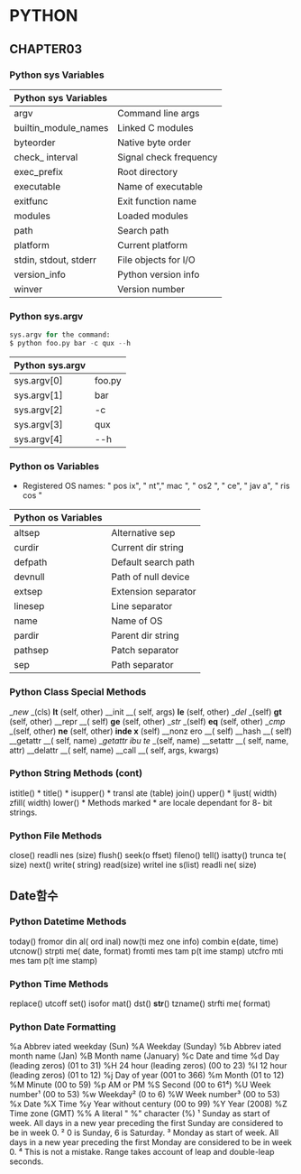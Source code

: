 # PYTHON

## CHAPTER03

### Python sys Variables

|Python sys Variables||
|:---|:--|
|argv|Command line args
|builtin_module_names|Linked C modules
|byteorder|Native byte order
|check_ interval|Signal check frequency
|exec_prefix|Root directory
|executable|Name of executable
|exitfunc|Exit function name
|modules|Loaded modules
|path|Search path
|platform|Current platform
|stdin, stdout, stderr|File objects for I/O
|version_info|Python version info
|winver|Version number

### Python sys.argv

```python
sys.argv for the command:
$ python foo.py bar -c qux --h
```

|Python sys.argv||
|:--|:--|
|sys.argv[0]|foo.py
|sys.argv[1]|bar
|sys.argv[2]|-c
|sys.argv[3]|qux
|sys.argv[4]|--h

### Python os Variables

- Registered OS names: " pos ix", " nt"," mac ", " os2 ", " ce", " jav a", " ris cos "

|Python os Variables||
|:--|:--|
|altsep|Alternative sep|
|curdir|Current dir string|
|defpath|Default search path|
|devnull|Path of null device|
|extsep|Extension separator|
|linesep|Line separator|
|name|Name of OS|
|pardir|Parent dir string|
|pathsep|Patch separator|
|sep|Path separator|

### Python Class Special Methods

__new_ _(cls) __lt__ (self, other)
__init __( self, args) __le__ (self, other)
__del_ _(self) __gt__ (self, other)
__repr __( self) __ge__ (self, other)
__str_ _(self) __eq__ (self, other)
__cmp_ _(self, other) __ne__ (self, other)
__inde x__ (self) __nonz ero __( self)
__hash __( self)
__getattr __( self, name)
__getattr ibu te_ _(self, name)
__setattr __( self, name, attr)
__delattr __( self, name)
__call __( self, args, kwargs)

### Python String Methods (cont)
istitle() * title() *
isupper() * transl ate (table)
join() upper() *
ljust( width) zfill( width)
lower() *
Methods marked * are locale dependant for 8-
bit strings.

### Python File Methods
close() readli nes (size)
flush() seek(o ffset)
fileno() tell()
isatty() trunca te( size)
next() write( string)
read(size) writel ine s(list)
readli ne( size)

## Date함수

### Python Datetime Methods
today() fromor din al( ord inal)
now(ti mez one info) combin e(date, time)
utcnow() strpti me( date, format)
fromti mes tam p(t ime stamp)
utcfro mti mes tam p(t ime stamp)

### Python Time Methods
replace() utcoff set()
isofor mat() dst()
__str__() tzname()
strfti me( format)

### Python Date Formatting
%a Abbrev iated weekday (Sun)
%A Weekday (Sunday)
%b Abbrev iated month name (Jan)
%B Month name (January)
%c Date and time
%d Day (leading zeros) (01 to 31)
%H 24 hour (leading zeros) (00 to 23)
%I 12 hour (leading zeros) (01 to 12)
%j Day of year (001 to 366)
%m Month (01 to 12)
%M Minute (00 to 59)
%p AM or PM
%S Second (00 to 61⁴)
%U Week number¹ (00 to 53)
%w Weekday² (0 to 6)
%W Week number³ (00 to 53)
%x Date
%X Time
%y Year without century (00 to 99)
%Y Year (2008)
%Z Time zone (GMT)
%% A literal " %" character (%)
¹ Sunday as start of week. All days in a new year preceding the first Sunday are considered to be in week 0.
² 0 is Sunday, 6 is Saturday.
³ Monday as start of week. All days in a new year preceding the first Monday are considered to be in week 0.
⁴ This is not a mistake. Range takes account of leap and double-leap seconds.